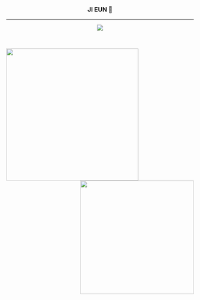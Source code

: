 <div align="center">

  ### JI EUN 👋
  
  ---
  
  <a href="https://velog.io/@onezeun"><img src="https://img.shields.io/badge/onezeun.log-3DDC84?style=flat-square&logo=Velog&logoColor=white"/></a>
  <br>
  <br>
  <br>

<img width="355"  align="left" src="https://github-readme-stats.vercel.app/api?username=onezeun&show_icons=true&i&theme=buefy&hide=stars"/>
  
<img width="305" align="right" src="https://github-readme-stats.vercel.app/api/top-langs/?username=onezeun&theme=buefy&exclude_repo=Computer-Science-Engineering&layout=compact&langs_count=10"/>

</div>



